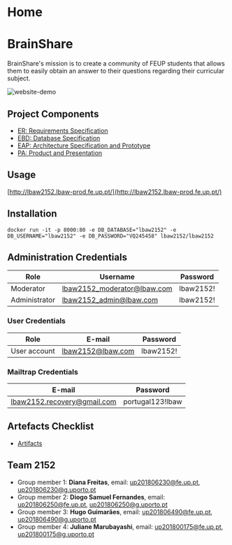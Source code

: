 # Home 

# BrainShare

BrainShare's mission is to create a community of FEUP students that allows them to easily obtain an answer to their questions regarding their curricular subject. 

![website-demo](https://github.com/dianaamfr/BrainShare/tree/master/demo.gif)

## Project Components 
- [ER: Requirements Specification](https://github.com/dianaamfr/BrainShare/wiki/ER)
- [EBD: Database Specification](https://github.com/dianaamfr/BrainShare/wiki/EBD)
- [EAP: Architecture Specification and Prototype](https://github.com/dianaamfr/BrainShare/wiki/EAP)
- [PA: Product and Presentation](https://github.com/dianaamfr/BrainShare/wiki/PA)

## Usage
[http://lbaw2152.lbaw-prod.fe.up.pt/](http://lbaw2152.lbaw-prod.fe.up.pt/)

## Installation
```
docker run -it -p 8000:80 -e DB_DATABASE="lbaw2152" -e DB_USERNAME="lbaw2152" -e DB_PASSWORD="VQ245458" lbaw2152/lbaw2152
```

## Administration Credentials

| Role | Username | Password |
| - |-------- | -------- |
| Moderator | lbaw2152_moderator@lbaw.com | lbaw2152! |
| Administrator |lbaw2152_admin@lbaw.com    | lbaw2152! |

### User Credentials

| Role          | E-mail                  | Password  |
| ------------- | ------------------------| --------- |
| User account  | lbaw2152@lbaw.com       | lbaw2152! |

### Mailtrap Credentials

| E-mail                      | Password         |
| --------------------------- | ---------------- |
| lbaw2152.recovery@gmail.com | portugal123!lbaw |


## Artefacts Checklist
- [Artifacts](https://docs.google.com/spreadsheets/d/1tLJ6TJqvkxBjjP1zpl0U7yDk5qBW10M6wMT9zsir3n4/edit?ts=6022a2f3#gid=112353011)
## Team 2152
- Group member 1: __Diana Freitas__, email: up201806230@fe.up.pt, up201806230@g.uporto.pt  
- Group member 2: __Diogo Samuel Fernandes__, email: up201806250@fe.up.pt, up201806250@g.uporto.pt  
- Group member 3: __Hugo Guimarães__, email: up201806490@fe.up.pt, up201806490@g.uporto.pt  
- Group member 4: __Juliane Marubayashi__, email: up201800175@fe.up.pt, up201800175@g.uporto.pt  



